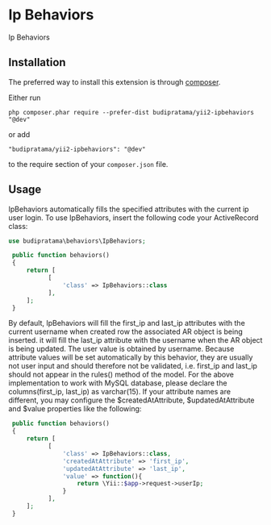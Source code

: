 Ip Behaviors
==============
Ip Behaviors

Installation
------------

The preferred way to install this extension is through [composer](http://getcomposer.org/download/).

Either run

```
php composer.phar require --prefer-dist budipratama/yii2-ipbehaviors "@dev"
```

or add

```
"budipratama/yii2-ipbehaviors": "@dev"
```

to the require section of your `composer.json` file.


Usage
-----
IpBehaviors automatically fills the specified attributes with the current ip user login.
To use IpBehaviors, insert the following code your ActiveRecord class:
 ```php
 use budipratama\behaviors\IpBehaviors;
 
  public function behaviors()
  {
      return [
            [
                'class' => IpBehaviors::class
            ],
      ];
  }
  ```   
By default, IpBehaviors will fill the first_ip and last_ip attributes with the current username when created row the associated AR object is being inserted. it will fill the last_ip attribute with the username when the AR object is being updated. The user value is obtained by username.
Because attribute values will be set automatically by this behavior, they are usually not user input and should therefore not be validated, i.e. first_ip and last_ip should not appear in the rules() method of the model.
For the above implementation to work with MySQL database, please declare the columns(first_ip, last_ip) as varchar(15).
If your attribute names are different, you may configure the $createdAtAttribute, $updatedAtAttribute and $value properties like the following:
 ```php 
  public function behaviors()
  {
      return [
            [
                'class' => IpBehaviors::class,
                'createdAtAttribute' => 'first_ip',
                'updatedAtAttribute' => 'last_ip',
                'value' => function(){
                    return \Yii::$app->request->userIp;
                }
            ],
      ];
  } 
  ```
